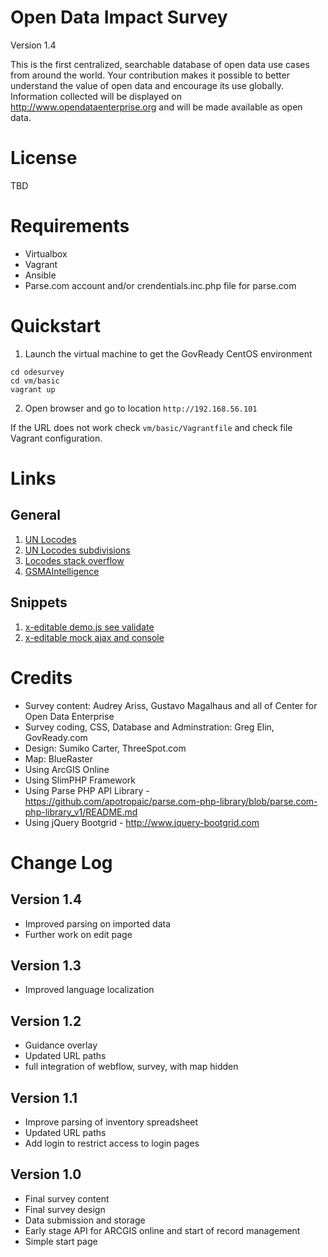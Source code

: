 # Open Data Impact Survey
Version 1.4

This is the first centralized, searchable database of open data use cases from around the world. Your contribution makes it possible to better understand the value of open data and encourage its use globally. Information collected will be displayed on http://www.opendataenterprise.org and will be made available as open data.

# License

TBD

# Requirements

- Virtualbox
- Vagrant
- Ansible
- Parse.com account and/or crendentials.inc.php file for parse.com

# Quickstart

1. Launch the virtual machine to get the GovReady CentOS environment
```
cd odesurvey
cd vm/basic
vagrant up
```

2. Open browser and go to location `http://192.168.56.101`

If the URL does not work check `vm/basic/Vagrantfile` and check file Vagrant configuration.

# Links

## General
1. [UN Locodes](http://www.unece.org/cefact/locode/welcome.html)
1. [UN Locodes subdivisions](http://www.unece.org/cefact/locode/subdivisions.html)
1. [Locodes stack overflow](http://stackoverflow.com/questions/7066825/is-there-an-iso-standard-for-city-identification)
1. [GSMAIntelligence](https://gsmaintelligence.com)

## Snippets
1. [x-editable demo.js see validate](http://vitalets.github.io/x-editable/assets/demo.js)
1. [x-editable mock ajax and console](http://vitalets.github.io/x-editable/assets/demo-mock.js)

# Credits

- Survey content: Audrey Ariss, Gustavo Magalhaus and all of Center for Open Data Enterprise
- Survey coding, CSS, Database and Adminstration: Greg Elin, GovReady.com
- Design: Sumiko Carter, ThreeSpot.com
- Map: BlueRaster
- Using ArcGIS Online
- Using SlimPHP Framework
- Using Parse PHP API Library - https://github.com/apotropaic/parse.com-php-library/blob/parse.com-php-library_v1/README.md
- Using jQuery Bootgrid - http://www.jquery-bootgrid.com

# Change Log

## Version 1.4
- Improved parsing on imported data
- Further work on edit page

## Version 1.3
- Improved language localization

## Version 1.2
- Guidance overlay
- Updated URL paths
- full integration of webflow, survey, with map hidden

## Version 1.1
- Improve parsing of inventory spreadsheet
- Updated URL paths
- Add login to restrict access to login pages

## Version 1.0
- Final survey content
- Final survey design
- Data submission and storage
- Early stage API for ARCGIS online and start of record management
- Simple start page

